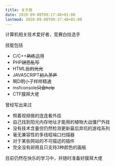 ```yaml
---
title: 关于我
date: 2020-09-08T09:17:48+01:00
lastmod: 2020-09-08T09:17:48+01:00
---
```


计算机相关技术爱好者，竞赛白给选手

技能包括 
- C/C++~~熟练~~运用
- PHP~~胡思乱写~~
- HTML~~忘的光光~~
- JAVASCRIPT~~初入茅庐~~
- 啊D明小子样样精通
- msfconsole~~只会help~~
- CTF膜拜大佬

曾经写出来过
- 照着视频做的连连看外挂
- 自己找到阳光内存地址才能用的植物大战僵尸外挂
- 没有技术含量但仍然检测更新最后弃坑的游戏系列
- 毫无兼容性的多线程端口扫描器
- 对于某些网站的不可描述的插件
- 完全没有卵用且只支持3种颜色的画板

目前仍然在快乐的学习中，并随时准备好膜拜大佬